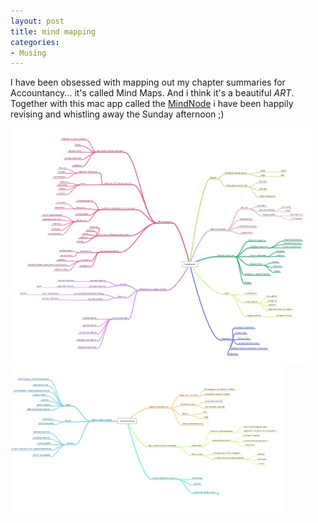 ```yaml
---
layout: post
title: mind mapping
categories:
- Musing
---
```



I have been obsessed with mapping out my chapter summaries for Accountancy... it's called Mind Maps. And i think it's a beautiful _ART_. Together with this mac app called the [MindNode](http://www.mindnode.com/) i have been happily revising and whistling away the Sunday afternoon ;)

![](/img/mindMap1.jpg) ![mindmap2](/img/mindmap2.jpg "mindmap2")
